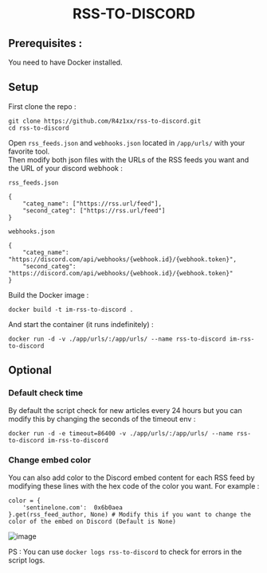 # <p align="center">RSS-TO-DISCORD</p>

## Prerequisites :
You need to have Docker installed.

## Setup
First clone the repo :
```
git clone https://github.com/R4z1xx/rss-to-discord.git
cd rss-to-discord
```
Open ```rss_feeds.json``` and ```webhooks.json``` located in ```/app/urls/``` with your favorite tool. <br>
Then modify both json files with the URLs of the RSS feeds you want and the URL of your discord webhook :  
```
rss_feeds.json

{
    "categ_name": ["https://rss.url/feed"],
    "second_categ": ["https://rss.url/feed"]
}
```
```
webhooks.json

{
    "categ_name": "https://discord.com/api/webhooks/{webhook.id}/{webhook.token}",
    "second_categ": "https://discord.com/api/webhooks/{webhook.id}/{webhook.token}"
}
```

Build the Docker image :
```
docker build -t im-rss-to-discord .
```
And start the container (it runs indefinitely) : 
```
docker run -d -v ./app/urls/:/app/urls/ --name rss-to-discord im-rss-to-discord
```

## Optional
### Default check time
By default the script check for new articles every 24 hours but you can modify this by changing the seconds of the timeout env : 
```
docker run -d -e timeout=86400 -v ./app/urls/:/app/urls/ --name rss-to-discord im-rss-to-discord
```

### Change embed color
You can also add color to the Discord embed content for each RSS feed by modifying these lines with the hex code of the color you want. For example : 
```
color = {
    'sentinelone.com':  0x6b0aea
}.get(rss_feed_author, None) # Modify this if you want to change the color of the embed on Discord (Default is None)
```
![image](https://github.com/R4z1xx/rss-to-discord/assets/118757955/bf6cf8ae-f6a4-4daf-b104-bcbc8cb52f4d)

PS : You can use ```docker logs rss-to-discord``` to check for errors in the script logs.
